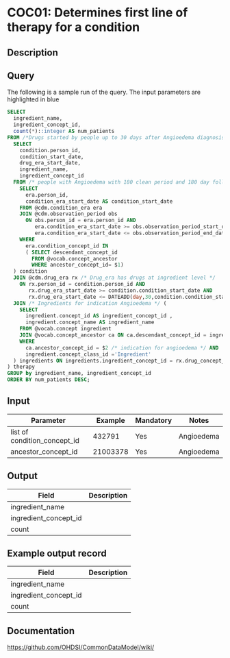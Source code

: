 <!---
Group:condition occurrence combinations
Name:COC01 Determines first line of therapy for a condition
Author:Patrick Ryan
CDM Version: 5.3
-->

# COC01: Determines first line of therapy for a condition

## Description


## Query
The following is a sample run of the query. The input parameters are highlighted in  blue  

```sql
SELECT
  ingredient_name,
  ingredient_concept_id,
  count(*)::integer AS num_patients
FROM /*Drugs started by people up to 30 days after Angioedema diagnosis */ (
  SELECT
    condition.person_id,
    condition_start_date,
    drug_era_start_date,
    ingredient_name,
    ingredient_concept_id
  FROM /* people with Angioedema with 180 clean period and 180 day follow-up */ (
    SELECT
      era.person_id,
      condition_era_start_date AS condition_start_date
    FROM @cdm.condition_era era
    JOIN @cdm.observation_period obs
      ON obs.person_id = era.person_id AND
         era.condition_era_start_date >= obs.observation_period_start_date + 180*INTERVAL '1 day' AND
         era.condition_era_start_date <= obs.observation_period_end_date -180*INTERVAL '1 day'
    WHERE
      era.condition_concept_id IN 
      ( SELECT descendant_concept_id
        FROM @vocab.concept_ancestor
        WHERE ancestor_concept_id= $1)
  ) condition
  JOIN @cdm.drug_era rx /* Drug_era has drugs at ingredient level */
    ON rx.person_id = condition.person_id AND
       rx.drug_era_start_date >= condition.condition_start_date AND
       rx.drug_era_start_date <= DATEADD(day,30,condition.condition_start_date + 30*INTERVAL '1 day')
  JOIN /* Ingredients for indication Angioedema */ (
    SELECT
      ingredient.concept_id AS ingredient_concept_id ,
      ingredient.concept_name AS ingredient_name
    FROM @vocab.concept ingredient
    JOIN @vocab.concept_ancestor ca ON ca.descendant_concept_id = ingredient.concept_id
    WHERE
      ca.ancestor_concept_id = $2 /* indication for angioedema */ AND
      ingredient.concept_class_id ='Ingredient'
  ) ingredients ON ingredients.ingredient_concept_id = rx.drug_concept_id
) therapy
GROUP by ingredient_name, ingredient_concept_id
ORDER BY num_patients DESC;
```
## Input

|  Parameter |  Example |  Mandatory |  Notes |
| --- | --- | --- | --- |
| list of condition_concept_id | 432791  | Yes | Angioedema |
| ancestor_concept_id | 21003378 | Yes | Angioedema |


## Output

|  Field |  Description |
| --- | --- |
| ingredient_name |   |
| ingredient_concept_id |   |
| count |   |

## Example output record

|  Field |  Description |
| --- | --- |
| ingredient_name |   |
| ingredient_concept_id |   |
| count |   |

## Documentation
https://github.com/OHDSI/CommonDataModel/wiki/

